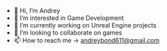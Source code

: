 - 👋 Hi, I’m Andrey
- 👀 I’m interested in Game Development
- 🌱 I’m currently working on Unreal Engine projects
- 💞️ I’m looking to collaborate on games
- 📫 How to reach me -> andreybond611@gmail.com

<!---
andreybond611/andreybond611 is a ✨ special ✨ repository because its `README.md` (this file) appears on your GitHub profile.
You can click the Preview link to take a look at your changes.
--->
